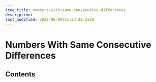 ```yaml
---
tree_title: numbers-with-same-consecutive-differences
description: 
last_modified: 2022-06-09T21:23:28.2328
---
```


# Numbers With Same Consecutive Differences

## Contents

